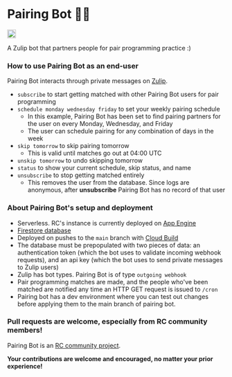 # Pairing Bot :pear::robot:
<a href='http://www.recurse.com' title='Made with love at the Recurse Center'><img src='https://cloud.githubusercontent.com/assets/2883345/11325206/336ea5f4-9150-11e5-9e90-d86ad31993d8.png' height='20px'/></a>

A Zulip bot that partners people for pair programming practice :)

### How to use Pairing Bot as an end-user
Pairing Bot interacts through private messages on [Zulip](https://zulipchat.com/).
* `subscribe` to start getting matched with other Pairing Bot users for pair programming
* `schedule monday wednesday friday` to set your weekly pairing schedule
  * In this example, Pairing Bot has been set to find pairing partners for the user on every Monday, Wednesday, and Friday
  * The user can schedule pairing for any combination of days in the week
* `skip tomorrow` to skip pairing tomorrow
  * This is valid until matches go out at 04:00 UTC
* `unskip tomorrow` to undo skipping tomorrow
* `status` to show your current schedule, skip status, and name
* `unsubscribe` to stop getting matched entirely
  * This removes the user from the database. Since logs are anonymous, after **unsubscribe** Pairing Bot has no record of that user
 
### About Pairing Bot's setup and deployment
 * Serverless. RC's instance is currently deployed on [App Engine](https://cloud.google.com/appengine/docs/standard/)
 * [Firestore database](https://cloud.google.com/firestore/docs/)
 * Deployed on pushes to the `main` branch with [Cloud Build](https://cloud.google.com/cloud-build/docs/)
 * The database must be prepopulated with two pieces of data:  an authentication token (which the bot uses to validate incoming webhook requests), and an api key (which the bot uses to send private messages to Zulip users)
 * Zulip has bot types. Pairing Bot is of type `outgoing webhook`
 * Pair programming matches are made, and the people who've been matched are notified any time an HTTP GET request is issued to `/cron`
 * Pairing bot has a dev environment where you can test out changes before applying them to the main branch of pairing bot.

### Pull requests are welcome, especially from RC community members!
Pairing Bot is an [RC community project](https://recurse.zulipchat.com/#narrow/stream/198090-rc-community.20software).

**Your contributions are welcome and encouraged, no matter your prior experience!**
